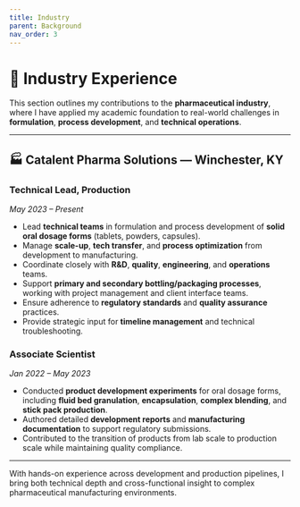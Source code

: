 ```yaml
---
title: Industry
parent: Background
nav_order: 3
---
```


# 💊 Industry Experience

This section outlines my contributions to the **pharmaceutical industry**, where I have applied my academic foundation to real-world challenges in **formulation**, **process development**, and **technical operations**.

---

## 🏭 Catalent Pharma Solutions — Winchester, KY

### **Technical Lead, Production**  
*May 2023 – Present*

- Lead **technical teams** in formulation and process development of **solid oral dosage forms** (tablets, powders, capsules).  
- Manage **scale-up**, **tech transfer**, and **process optimization** from development to manufacturing.  
- Coordinate closely with **R&D**, **quality**, **engineering**, and **operations** teams.  
- Support **primary and secondary bottling/packaging processes**, working with project management and client interface teams.  
- Ensure adherence to **regulatory standards** and **quality assurance** practices.  
- Provide strategic input for **timeline management** and technical troubleshooting.

### **Associate Scientist**  
*Jan 2022 – May 2023*

- Conducted **product development experiments** for oral dosage forms, including **fluid bed granulation**, **encapsulation**, **complex blending**, and **stick pack production**.  
- Authored detailed **development reports** and **manufacturing documentation** to support regulatory submissions.  
- Contributed to the transition of products from lab scale to production scale while maintaining quality compliance.

---

With hands-on experience across development and production pipelines, I bring both technical depth and cross-functional insight to complex pharmaceutical manufacturing environments.